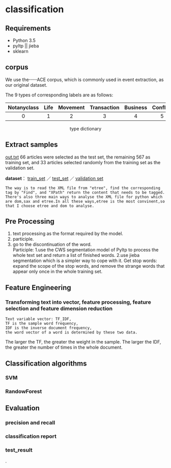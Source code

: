 # classification
## Requirements

- Python 3.5
- pyltp || jieba
- sklearn

## corpus
  We use the----ACE corpus, which is commonly used in event extraction, as our original dataset.

The 9 types of corresponding labels are as follows:

|Notanyclass|	Life|Movement|Transaction|Business|Conflict|Contact	|Personnel|Justice|
|:-:|:-:|:-:|:-:|:-:|:-:|:-:|:-:|:-:|
|0|1|2|3|4|5|6|7|8|
<p align="center">type dictionary</p>

## Extract samples
[out.txt](:storage\3cb00c28-f19b-4703-bfdb-baa843b33176\ec4b2bcc.txt) 
   66 articles were selected as the test set, the remaining 567 as training set, and 33 articles selected randomly from the training set as the validation set.
   
   **dataset**：
   [train_set](https://github.com/EnochMHforever/text_classification/tree/master/data/raw_dataset/trainset.txt) ／
   [test_set](https://github.com/EnochMHforever/text_classification/tree/master/data/raw_dataset/testset.txt) ／
   [validation set](https://github.com/EnochMHforever/text_classification/tree/master/data/raw_dataset/valid.txt)
   
    The way is to read the XML file from "etree", find the corresponding tag by "Find", and "XPath" return the content that needs to be tagged.
	There's also three main ways to analyse the XML file for python which are dom,sax and etree.In all these ways,etree is the most convinent,so that I choose etree and dom to analyse.
	
## Pre Processing
  1. text processing as the format required by the model. <br>
  2. participle. <br>
  3. go to the discontinuation of the word.<br>
Participle: 
1.use the CWS segmentation model of Pyltp to process the whole text set and return a list of finished words.
2.use jieba segmentation which is a simpler way to cope with it.
Get stop words: expand the scope of the stop words, and remove the strange words that appear only once in the whole training set.
<!-- code：[c.py](:storage\7baa3ef0-d75e-4c64-bedc-f451dda79824\43150200.py)
 预处理的结果：[build_set.txt](:storage\3cb00c28-f19b-4703-bfdb-baa843b33176\cad4251d.txt) -->

## Feature Engineering
### Transforming text into vector, feature processing, feature selection and feature dimension reduction
	Text variable vector: TF_IDF, 
	TF is the sample word frequency, 
	IDF is the inverse document frequency, 
	the word vector of a word is determined by these two data.

The larger the TF, the greater the weight in the sample. The larger the IDF, the greater the number of times in the whole document.



## Classification algorithms
### SVM
### RandowForest

## Evaluation
### precision and recall
### classification report
### test_result
.
